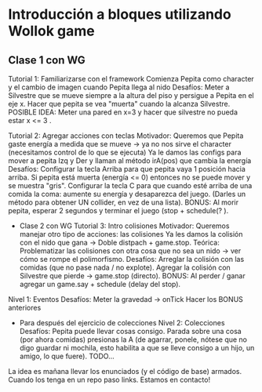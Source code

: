 # Introducción a bloques utilizando Wollok game

## Clase 1 con WG
Tutorial 1: Familiarizarse con el framework
Comienza Pepita como character y el cambio de imagen cuando Pepita llega al nido
Desafíos:
Meter a Silvestre que se mueve siempre a la altura del piso y persigue a Pepita en el eje x. 
Hacer que pepita se vea "muerta" cuando la alcanza Silvestre.
POSIBLE IDEA: Meter una pared en x=3 y hacer que silvestre no pueda estar x <= 3 .

Tutorial 2: Agregar acciones con teclas
Motivador: Queremos que Pepita gaste energía a medida que se mueve -> ya no nos sirve el character (necesitamos control de lo que se ejecuta)
Ya le damos las configs para mover a pepita Izq y Der y llaman al método irA(pos) que cambia la energía
Desafíos:
Configurar la tecla Arriba para que pepita vaya 1 posición hacia arriba.
Si pepita está muerta (energía <= 0) entonces no se puede mover y se muestra "gris".
Configurar la tecla C para que cuando esté arriba de una comida la coma: aumente su energía y desaparezca del juego. (Darles un método para obtener UN collider, en vez de una lista).
BONUS: Al morir pepita, esperar 2 segundos y terminar el juego (stop + schedule(? ).

- Clase 2 con WG
Tutorial 3: Intro colisiones
Motivador: Queremos manejar otro tipo de acciones: las colisiones
Ya les damos la colisión con el nido que gana -> Doble distpach + game.stop.
Teórica: Problematizar las colisiones con otra cosa que no sea un nido -> ver cómo se rompe el polimorfismo.
Desafíos:
Arreglar la colisión con las comidas (que no pase nada / no explote).
Agregar la colisión con Silvestre que pierde -> game.stop (directo).
BONUS: Al perder / ganar agregar un game.say + schedule (delay del stop).

Nivel 1: Eventos
Desafíos:
Meter la gravedad -> onTick
Hacer los BONUS anteriores

- Para después del ejercicio de colecciones
Nivel 2: Colecciones
Desafíos:
Pepita puede llevar cosas consigo. Parada sobre una cosa (por ahora comidas) presionas la A (de agarrar, ponele, nótese que no digo guardar ni mochila, esto habilita a que se lleve consigo a un hijo, un amigo, lo que fuere).
TODO...

La idea es mañana llevar los enunciados (y el código de base) armados. Cuando los tenga en un repo paso links. Estamos en contacto!
